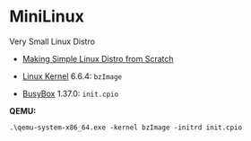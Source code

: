 # MiniLinux

Very Small Linux Distro

* [Making Simple Linux Distro from Scratch](https://www.youtube.com/watch?v=QlzoegSuIzg)

* [Linux Kernel](https://www.kernel.org) 6.6.4: `bzImage`
* [BusyBox](https://busybox.net) 1.37.0: `init.cpio`

**QEMU:**
```
.\qemu-system-x86_64.exe -kernel bzImage -initrd init.cpio
```
